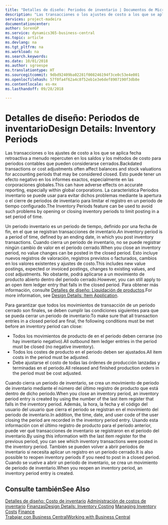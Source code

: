 ```yaml
---
title: "Detalles de diseño: Periodos de inventario | Documentos de Microsoft"
description: "Las transacciones o los ajustes de costo a los que se aplica fecha retroactiva a menudo repercuten en los saldos y los métodos de costo para periodos contables que pueden considerarse cerrados. Esto puede tener un efecto negativo en los informes exactos, especialmente en las corporaciones globales. La característica Periodos inventario se puede usar para evitar dichos problemas mediante la apertura o el cierre de periodos de inventario para limitar el registro en un periodo de tiempo configurado."
services: project-madeira
documentationcenter: 
author: SorenGP
ms.service: dynamics365-business-central
ms.topic: article
ms.devlang: na
ms.tgt_pltfrm: na
ms.workload: na
ms.search.keywords: 
ms.date: 10/01/2018
ms.author: sgroespe
ms.translationtype: HT
ms.sourcegitcommit: 9dbd92409ba02281f008246194f3ce0c53e4e001
ms.openlocfilehash: 57f0fa4f62a4c8f52eb1e3e6def8907190f3db8e
ms.contentlocale: es-mx
ms.lasthandoff: 09/28/2018

---
```

# <a name="design-details-inventory-periods"></a><span data-ttu-id="cb0e7-105">Detalles de diseño: Periodos de inventario</span><span class="sxs-lookup"><span data-stu-id="cb0e7-105">Design Details: Inventory Periods</span></span>
<span data-ttu-id="cb0e7-106">Las transacciones o los ajustes de costo a los que se aplica fecha retroactiva a menudo repercuten en los saldos y los métodos de costo para periodos contables que pueden considerarse cerrados.</span><span class="sxs-lookup"><span data-stu-id="cb0e7-106">Backdated transactions or cost adjustments often affect balances and stock valuations for accounting periods that may be considered closed.</span></span> <span data-ttu-id="cb0e7-107">Esto puede tener un efecto negativo en los informes exactos, especialmente en las corporaciones globales.</span><span class="sxs-lookup"><span data-stu-id="cb0e7-107">This can have adverse effects on accurate reporting, especially within global corporations.</span></span> <span data-ttu-id="cb0e7-108">La característica Periodos inventario se puede usar para evitar dichos problemas mediante la apertura o el cierre de periodos de inventario para limitar el registro en un periodo de tiempo configurado.</span><span class="sxs-lookup"><span data-stu-id="cb0e7-108">The Inventory Periods feature can be used to avoid such problems by opening or closing inventory periods to limit posting in a set period of time.</span></span>  

 <span data-ttu-id="cb0e7-109">Un periodo inventario es un periodo de tiempo, definido por una fecha de fin, en el que se registran transacciones de inventario.</span><span class="sxs-lookup"><span data-stu-id="cb0e7-109">An inventory period is a period of time, defined by an ending date, in which you post inventory transactions.</span></span> <span data-ttu-id="cb0e7-110">Cuando cierra un periodo de inventario, no se puede registrar ningún cambio de valor en el periodo cerrado.</span><span class="sxs-lookup"><span data-stu-id="cb0e7-110">When you close an inventory period, no value changes can be posted in the closed period.</span></span> <span data-ttu-id="cb0e7-111">Esto incluye nuevos registros de valoración, registros previstos o facturados, cambios en los valores existentes y ajustes de costo.</span><span class="sxs-lookup"><span data-stu-id="cb0e7-111">This includes new value postings, expected or invoiced postings, changes to existing values, and cost adjustments.</span></span> <span data-ttu-id="cb0e7-112">No obstante, podrá aplicarse a un movimiento de producto abierto dentro del periodo cerrado.</span><span class="sxs-lookup"><span data-stu-id="cb0e7-112">However, you can still apply to an open item ledger entry that falls in the closed period.</span></span> <span data-ttu-id="cb0e7-113">Para obtener más información, consulte [Detalles de diseño: Liquidación de productos](design-details-item-application.md).</span><span class="sxs-lookup"><span data-stu-id="cb0e7-113">For more information, see [Design Details: Item Application](design-details-item-application.md).</span></span>  

 <span data-ttu-id="cb0e7-114">Para garantizar que todos los movimientos de transacción de un periodo cerrado son finales, se deben cumplir las condiciones siguientes para que se pueda cerrar un periodo de inventario:</span><span class="sxs-lookup"><span data-stu-id="cb0e7-114">To make sure that all transaction entries in a closed period are final, the following conditions must be met before an inventory period can close:</span></span>  

-   <span data-ttu-id="cb0e7-115">Todos los movimientos de producto de en el periodo deben cerrarse (no hay inventario negativo).</span><span class="sxs-lookup"><span data-stu-id="cb0e7-115">All outbound item ledger entries in the period must be closed (no negative inventory).</span></span>  
-   <span data-ttu-id="cb0e7-116">Todos los costes de producto en el periodo deben ser ajustados.</span><span class="sxs-lookup"><span data-stu-id="cb0e7-116">All item costs in the period must be adjusted.</span></span>  
-   <span data-ttu-id="cb0e7-117">Debe ajustarse el costo de todas las órdenes de producción lanzadas y terminadas en el periodo.</span><span class="sxs-lookup"><span data-stu-id="cb0e7-117">All released and finished production orders in the period must be cost adjusted.</span></span>  

 <span data-ttu-id="cb0e7-118">Cuando cierra un periodo de inventario, se crea un movimiento de periodo de inventario mediante el número del último registro de producto que está dentro de dicho periodo.</span><span class="sxs-lookup"><span data-stu-id="cb0e7-118">When you close an inventory period, an inventory period entry is created by using the number of the last item register that falls in the inventory period.</span></span> <span data-ttu-id="cb0e7-119">Además, la hora, la fecha y el código del usuario del usuario que cierra el periodo se registran en el movimiento del periodo de inventario.</span><span class="sxs-lookup"><span data-stu-id="cb0e7-119">In addition, the time, date, and user code of the user closing the period are recorded in the inventory period entry.</span></span> <span data-ttu-id="cb0e7-120">Usando esta información con el último registro de producto para el periodo anterior, puede ver qué transacciones de inventario se registraron en el periodo del inventario.</span><span class="sxs-lookup"><span data-stu-id="cb0e7-120">By using this information with the last item register for the previous period, you can see which inventory transactions were posted in the inventory period.</span></span> <span data-ttu-id="cb0e7-121">También se pueden volver a abrir periodos de inventario si necesita aplicar un registro en un periodo cerrado.</span><span class="sxs-lookup"><span data-stu-id="cb0e7-121">It is also possible to reopen inventory periods if you need to post in a closed period.</span></span> <span data-ttu-id="cb0e7-122">Cuando se vuelve a abrir un periodo de inventario, se crea un movimiento de periodo de inventario.</span><span class="sxs-lookup"><span data-stu-id="cb0e7-122">When you reopen an inventory period, an inventory period entry is created.</span></span>  

## <a name="see-also"></a><span data-ttu-id="cb0e7-123">Consulte también</span><span class="sxs-lookup"><span data-stu-id="cb0e7-123">See Also</span></span>  
 <span data-ttu-id="cb0e7-124">[Detalles de diseño: Costo de inventario](design-details-inventory-costing.md) [Administración de costos de inventario](finance-manage-inventory-costs.md) [Finanzas](finance.md)</span><span class="sxs-lookup"><span data-stu-id="cb0e7-124">[Design Details: Inventory Costing](design-details-inventory-costing.md) [Managing Inventory Costs](finance-manage-inventory-costs.md) [Finance](finance.md)</span></span>  
 [<span data-ttu-id="cb0e7-125">Trabajar con Business Central</span><span class="sxs-lookup"><span data-stu-id="cb0e7-125">Working with Business Central</span></span>](ui-work-product.md)

